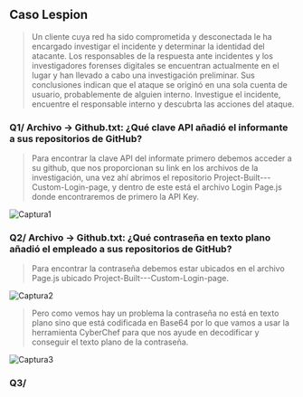 ## Caso Lespion

>Un cliente cuya red ha sido comprometida y desconectada le ha encargado investigar el incidente y determinar la identidad del atacante.
>Los responsables de la respuesta ante incidentes y los investigadores forenses digitales se encuentran actualmente en el lugar y han llevado a cabo una investigación preliminar. Sus conclusiones indican que el ataque se originó en una sola cuenta de usuario, probablemente de alguien interno. Investigue el incidente, encuentre el responsable interno y descubrta las acciones del ataque.


### Q1/ Archivo -> Github.txt: ¿Qué clave API añadió el informante a sus repositorios de GitHub?

>Para encontrar la clave API del informate primero debemos acceder a su github, que nos proporcionan su link en los archivos de la investigación, una vez ahí abrimos el repositorio Project-Built---Custom-Login-page, y dentro de este está el archivo Login Page.js donde encontraremos de primero la API Key.

![Captura1](Captura1.png)

### Q2/ Archivo -> Github.txt: ¿Qué contraseña en texto plano añadió el empleado a sus repositorios de GitHub?

>Para encontrar la contraseña debemos estar ubicados en el archivo Page.js ubicado Project-Built---Custom-Login-page.

![Captura2](Captura2.png)

>Pero como vemos hay un problema la contraseña no está en texto plano sino que está codificada en Base64 por lo que vamos a usar la herramienta CyberChef para que nos ayude en decodificar y conseguir el texto plano de la contraseña.

![Captura3](Captura3.png)

### Q3/